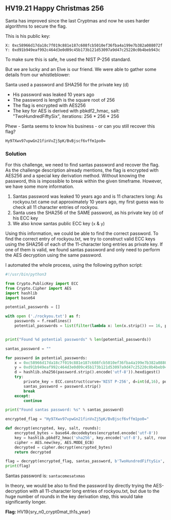 ## HV19.21 Happy Christmas 256

Santa has improved since the last Cryptmas and now he uses harder algorithms to secure the flag.

This is his public key:

```
X: 0xc58966d17da18c7f019c881e187c608fcb5010ef36fba4a199e7b382a088072f
Y: 0xd91b949eaf992c464d3e0d09c45b173b121d53097a9d47c25220c0b4beb943c
```

To make sure this is safe, he used the NIST P-256 standard.

But we are lucky and an Elve is our friend. We were able to gather some details from our whistleblower:

Santa used a password and SHA256 for the private key (d)
- His password was leaked 10 years ago
- The password is length is the square root of 256
- The flag is encrypted with AES256
- The key for AES is derived with pbkdf2_hmac, salt: "TwoHundredFiftySix", iterations: 256 * 256 * 256

Phew - Santa seems to know his business - or can you still recover this flag?

```
Hy97Xwv97vpwGn21finVvZj5pK/BvBjscf6vffm1po0=
```

### Solution
For this challenge, we need to find santas password and recover the flag. As the challenge description already mentions, the flag is encrypted with AES256 and a special key derivation method. Without knowing the password, this is impossible to break within the given timeframe. However, we have some more information.

1. Santas password was leaked 10 years ago and is 11 characters long: As rockyou.txt came out approximately 10 years ago, my first guess was to check all 11 character entries of rockyou. 
2. Santa uses the SHA256 of the SAME password, as his private key (`d`) of his ECC key
3. We also know santas public ECC key (`x` & `y`)

Using this information, we could be able to find the correct password. To find the correct entry of rockyou.txt, we try to construct valid ECC keys using the SHA256 of each of the 11-character long entries as private key. If one of them is valid, we found santas password and only need to perform the AES decryption using the same password.

I automated the whole process, using the following python script:

```python
#!/usr/bin/python3

from Crypto.PublicKey import ECC
from Crypto.Cipher import AES
import hashlib
import base64

potential_passwords = []

with open ('./rockyou.txt') as f:
    passwords = f.readlines()
    potential_passwords = list(filter(lambda x: len(x.strip()) == 16, passwords))


print("Found %d potential passwords" % len(potential_passwords))

santas_password = ""

for password in potential_passwords:
    x = 0xc58966d17da18c7f019c881e187c608fcb5010ef36fba4a199e7b382a088072f
    y = 0xd91b949eaf992c464d3e0d09c45b173b121d53097a9d47c25220c0b4beb943c
    d = hashlib.sha256(password.strip().encode('utf-8')).hexdigest()
    try:
        private_key = ECC.construct(curve='NIST P-256', d=int(d,16), point_x =x, point_y =y)
        santas_password = password.strip()
        break
    except:
        continue

print("Found santas password: %s" % santas_password)

encrypted_flag = "Hy97Xwv97vpwGn21finVvZj5pK/BvBjscf6vffm1po0="

def decrypt(encrypted, key, salt, rounds):
    encrypted_bytes = base64.decodebytes(encrypted.encode('utf-8'))
    key = hashlib.pbkdf2_hmac('sha256', key.encode('utf-8'), salt, rounds)
    cipher = AES.new(key, AES.MODE_ECB)
    decrypted = cipher.decrypt(encrypted_bytes)
    return decrypted

flag = decrypt(encrypted_flag, santas_password, b'TwoHundredFiftySix', 256 * 256 * 256)
print(flag)
```

Santas password is: `santacomesatxmas`

In theory, we would be also to find the password by directly trying the AES-decryption with all 11-character long entries of rockyou.txt, but due to the huge number of rounds in the key derivation step, this would take significantly longer.

**Flag:** HV19{sry_n0_crypt0mat_th1s_year}